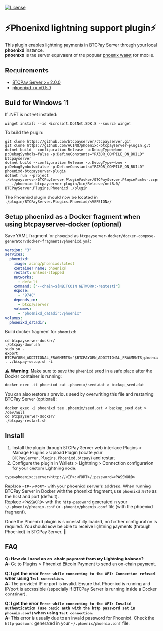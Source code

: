 [![License](https://img.shields.io/badge/license-Apache%202.0-blue.svg)](LICENSE)

# ⚡Phoenixd lightning support plugin⚡

This plugin enables lightning payments in BTCPay Server through your local **phoenixd** instance.<br>
**phoenixd** is the server equivalent of the popular [phoenix wallet](https://github.com/ACINQ/phoenix) for mobile.

## Requirements
- [BTCPay Server >= 2.0.0](https://github.com/btcpayserver)
- [phoenixd >= v0.5.0](https://github.com/ACINQ/phoenixd)

## Build for Windows 11
If .NET is not yet installed:
```shell
winget install --id Microsoft.DotNet.SDK.8 --source winget
```
To build the plugin:
```shell
git clone https://github.com/btcpayserver/btcpayserver.git
git clone https://github.com/ACINQ/phoenixd-btcpayserver-plugin.git
dotnet build --configuration Release -p:DebugType=None -p:DebugSymbols=false -p:DefineConstants="RAZOR_COMPILE_ON_BUILD" btcpayserver
dotnet build --configuration Release -p:DebugType=None -p:DebugSymbols=false -p:DefineConstants="RAZOR_COMPILE_ON_BUILD" phoenixd-btcpayserver-plugin
dotnet run --project ./btcpayserver/BTCPayServer.PluginPacker/BTCPayServer.PluginPacker.csproj -- ./phoenixd-btcpayserver-plugin/bin/Release/net8.0/ BTCPayServer.Plugins.Phoenixd ./plugin
```
The Phoenixd plugin should now be located in `./plugin/BTCPayServer.Plugins.Phoenixd/<VERSION>/`

## Setup phoenixd as a Docker fragment when using btcpayserver-docker (optional)
Save YAML fragment for `phoenixd` as `btcpayserver-docker/docker-compose-generator/docker-fragments/phoenixd.yml`:
```yaml
version: "3"
services:
  phoenixd:
    image: acinq/phoenixd:latest
    container_name: phoenixd
    restart: unless-stopped
    networks:
      - default
    command: ["--chain=${NBITCOIN_NETWORK:-regtest}"]
    expose:
      - "9740"
    depends_on:
      - btcpayserver
    volumes:
      - "phoenixd_datadir:/phoenix"
volumes:
  phoenixd_datadir:
```
Build docker fragment for `phoenixd`:
```shell
cd btcpayserver-docker/
./btcpay-down.sh
sudo su -
export BTCPAYGEN_ADDITIONAL_FRAGMENTS="$BTCPAYGEN_ADDITIONAL_FRAGMENTS;phoenixd"
. ./btcpay-setup.sh -i
```
⚠️ **Warning**: Make sure to save the `phoenixd` seed in a safe place after the Docker container is running:
```shell
docker exec -it phoenixd cat .phoenix/seed.dat > backup_seed.dat
```
You can also restore a previous seed by overwriting this file and restarting BTCPay Server (optional):
```shell
docker exec -i phoenixd tee .phoenix/seed.dat < backup_seed.dat > /dev/null
cd btcpayserver-docker/
./btcpay-restart.sh
```

## Install
1. Install the plugin through BTCPay Server web interface Plugins > Manage Plugins > Upload Plugin (locate your `BTCPayServer.Plugins.Phoenixd.btcpay`) and restart
2. Configure the plugin in Wallets > Lightning > Connection configuration for your custom Lightning node:
```
type=phoenixd;server=http://<IP>:<PORT>/;password=<PASSWORD>
```
Replace `<IP>:<PORT>` with your phoenixd server's address. When running BTCPay Server in Docker with the phoenixd fragment, use `phoenixd:9740` as the host and port (default).<br>
Replace `<PASSWORD>` with the `http-password` generated in your `~/.phoenix/phoenix.conf` or `.phoenix/phoenix.conf` file (with the phoenixd fragment).

Once the Phoenixd plugin is successfully loaded, no further configuration is required. You should now be able to receive lightning payments (through Phoenixd) in BTCPay Server. 🚀

## FAQ
**Q: How do I send an on-chain payment from my Lightning balance?**<br>
**A:** Go to Plugins > Phoenixd Bitcoin Payment to send an on-chain payment.

**Q: I get the error `Error while connecting to the API: Connection refused` when using `Test connection`.**<br>
**A:** The provided IP or port is invalid. Ensure that Phoenixd is running and IP/port is accessible (especially if BTCPay Server is running inside a Docker container).

**Q: I get the error `Error while connecting to the API: Invalid authentication (use basic auth with the http password set in phoenix.conf)` when using `Test connection`.**<br>
**A:** This error is usually due to an invalid password for Phoenixd. Check the `http-password` generated in your `~/.phoenix/phoenix.conf` file.
